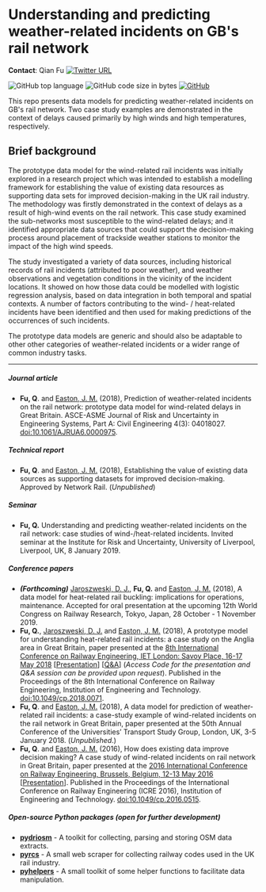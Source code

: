# Understanding and predicting weather-related incidents on GB's rail network

**Contact**: Qian Fu [![Twitter URL](https://img.shields.io/twitter/url/https/Qian_Fu?style=social)](https://twitter.com/Qian_Fu) 

![GitHub top language](https://img.shields.io/github/languages/top/mikeqfu/GB-weather-related-rail-incidents?label=Python)
![GitHub code size in bytes](https://img.shields.io/github/languages/code-size/mikeqfu/GB-weather-related-rail-incidents?color=yellowgreen&label=Code%20size)
[![GitHub](https://img.shields.io/github/license/mikeqfu/GB-weather-related-rail-incidents?label=License)](https://github.com/mikeqfu/GB-weather-related-rail-incidents/blob/master/LICENSE)


This repo presents data models for predicting weather-related incidents on GB's rail network. Two case study examples are demonstrated in the context of delays caused primarily by high winds and high temperatures, respectively.



## Brief background

The prototype data model for the wind-related rail incidents was initially explored in a research project which was intended to establish a modelling framework for establishing the value of existing data resources as supporting data sets for improved decision-making in the UK rail industry. The methodology was firstly demonstrated in the context of delays as a result of high-wind events on the rail network. This case study examined the sub-networks most susceptible to the wind-related delays; and it identified appropriate data sources that could support the decision-making process around placement of trackside weather stations to monitor the impact of the high wind speeds. 

The study investigated a variety of data sources, including historical records of rail incidents (attributed to poor weather), and weather observations and vegetation conditions in the vicinity of the incident locations. It showed on how those data could be modelled with logistic regression analysis, based on data integration in both temporal and spatial contexts. A number of factors contributing to the wind- / heat-related incidents have been identified and then used for making predictions of the occurrences of such incidents. 

The prototype data models are generic and should also be adaptable to other other categories of weather-related incidents or a wider range of common industry tasks. 



---


##### *Journal article*

- **Fu, Q**. and [Easton, J. M.](https://www.birmingham.ac.uk/staff/profiles/eese/easton-john.aspx) (2018), Prediction of weather-related incidents on the rail network: prototype data model for wind-related delays in Great Britain. ASCE-ASME Journal of Risk and Uncertainty in Engineering Systems, Part A: Civil Engineering 4(3): 04018027. [doi:10.1061/AJRUA6.0000975](https://doi.org/10.1061/AJRUA6.0000975). 

##### *Technical report*

- **Fu, Q**. and [Easton, J. M.](https://www.birmingham.ac.uk/staff/profiles/eese/easton-john.aspx) (2018), Establishing the value of existing data sources as supporting datasets for improved decision-making. Approved by Network Rail. (*Unpublished*) 

##### *Seminar*

- **Fu, Q.** Understanding and predicting weather-related incidents on the rail network: case studies of wind-/heat-related incidents. Invited seminar at the Institute for Risk and Uncertainty, University of Liverpool, Liverpool, UK, 8 January 2019. 


##### *Conference papers*

- ***(Forthcoming)*** [Jaroszweski, D. J.](https://www.birmingham.ac.uk/schools/engineering/civil-engineering/people/profile.aspx?ReferenceId=30587&Name=dr-david-jaroszweski), **Fu, Q.** and [Easton, J. M.](https://www.birmingham.ac.uk/staff/profiles/eese/easton-john.aspx) (2018), A data model for heat-related rail buckling: implications for operations, maintenance. Accepted for oral presentation at the upcoming 12th World Congress on Railway Research, Tokyo, Japan, 28 October - 1 November 2019. 
- **Fu, Q.**, [Jaroszweski, D. J.](https://www.birmingham.ac.uk/schools/engineering/civil-engineering/people/profile.aspx?ReferenceId=30587&Name=dr-david-jaroszweski) and [Easton, J. M.](https://www.birmingham.ac.uk/staff/profiles/eese/easton-john.aspx) (2018), A prototype model for understanding heat-related rail incidents: a case study on the Anglia area in Great Britain, paper presented at the [8th International Conference on Railway Engineering, IET London: Savoy Place, 16-17 May 2018](https://digital-library.theiet.org/content/conferences/cp742) \[[Presentation](https://tv.theiet.org/?videoid=12228)\] \[[Q&A](https://tv.theiet.org/?videoid=12230)\] (*Access Code for the presentation and Q&A session can be provided upon request*). Published in the Proceedings of the 8th International Conference on Railway Engineering, Institution of Engineering and Technology. [doi:10.1049/cp.2018.0071](http://digital-library.theiet.org/content/conferences/10.1049/cp.2018.0071). 
- **Fu, Q**. and [Easton, J. M.](https://www.birmingham.ac.uk/staff/profiles/eese/easton-john.aspx) (2018), A data model for prediction of weather-related rail incidents: a case-study example of wind-related incidents on the rail network in Great Britain, paper presented at the 50th Annual Conference of the Universities’ Transport Study Group, London, UK, 3-5 January 2018. (*Unpublished*.) 
- **Fu, Q**. and [Easton, J. M.](https://www.birmingham.ac.uk/staff/profiles/eese/easton-john.aspx) (2016), How does existing data improve decision making? A case study of wind-related incidents on rail network in Great Britain, paper presented at the 
  [2016 International Conference on Railway Engineering, Brussels, Belgium, 12-13 May 2016](
  https://digital-library.theiet.org/content/conferences/cp703) \[[Presentation](https://tv.theiet.org/?videoid=8607)\]. Published in the Proceedings of the International Conference on Railway Engineering (ICRE 2016), Institution of Engineering and Technology. 
  [doi:10.1049/cp.2016.0515](https://ieeexplore.ieee.org/document/7816543/). 


##### *Open-source Python packages (open for further development)*

- [**pydriosm**](https://github.com/mikeqfu/pydriosm) - A toolkit for collecting, parsing and storing OSM data extracts. 
- [**pyrcs**](https://github.com/mikeqfu/pyrcs) - A small web scraper for collecting railway codes used in the UK rail industry. 
- [**pyhelpers**](https://github.com/mikeqfu/pyhelpers) - A small toolkit of some helper functions to facilitate data manipulation. 
